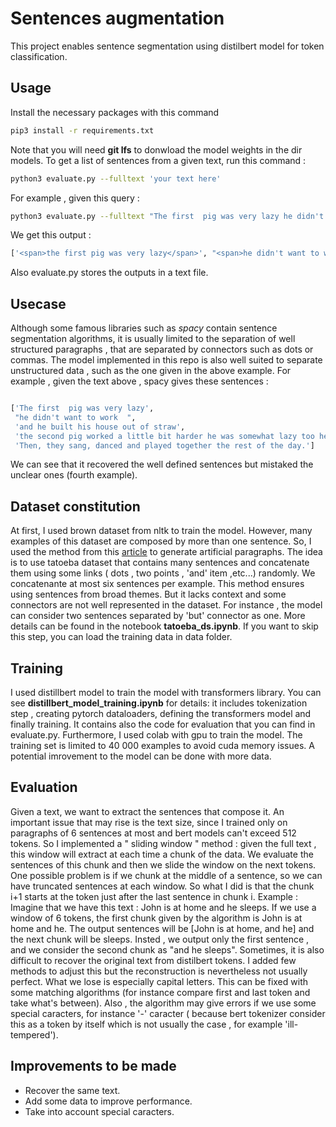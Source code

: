 # Sentences augmentation

This project enables sentence segmentation using distilbert model for token classification. 
## Usage
Install the necessary packages with this command 
```bash
pip3 install -r requirements.txt
```
Note that you will need **git lfs** to donwload the model weights in the dir models.
To get a list of sentences from a given text, run this command : 
```bash
python3 evaluate.py --fulltext 'your text here'
```
For example , given this query : 
```bash
python3 evaluate.py --fulltext "The first  pig was very lazy he didn't want to work  and he built his house out of straw the second pig worked a little bit harder he was somewhat lazy too he built his house out of sticks. Then, they sang, danced and played together the rest of the day."
```
We get this output : 
```bash
['<span>the first pig was very lazy</span>', "<span>he didn't want to work</span>", '<span>and he built his house out of straw</span>', '<span>the second pig worked a little bit harder</span>', '<span>he was somewhat lazy too</span>', '<span>he built his house out of sticks .</span>', '<span>then , they sang , danced and played together the rest of the day .</span>']
```
Also evaluate.py stores the outputs in a text file. 
## Usecase
Although some famous libraries such as *spacy* contain sentence segmentation algorithms, it is usually limited to the separation of well structured paragraphs , that are separated by connectors such as dots or commas. The model implemented in this repo is also well suited to separate unstructured data , such as the one given in the above example. 
For example , given the text above , spacy gives these sentences : 
```bash

['The first  pig was very lazy',
 "he didn't want to work  ",
 'and he built his house out of straw',
 'the second pig worked a little bit harder he was somewhat lazy too he built his house out of sticks.',
 'Then, they sang, danced and played together the rest of the day.']
 ```
 We can see that it recovered the well defined sentences but mistaked the unclear ones (fourth example).
## Dataset constitution
At first, I used brown dataset from nltk to train the model. However,  many examples of this dataset are composed by more than one sentence. So, I used the method from this [article](https://praneethbedapudi.medium.com/deepcorrection-1-sentence-segmentation-of-unpunctuated-text-a1dbc0db4e98) to generate artificial paragraphs. The idea is to use tatoeba dataset that contains many sentences and concatenate them using some links ( dots , two points , 'and' item ,etc...) randomly. We concatenante at most six sentences per example. 
This method ensures using sentences from broad themes. But it lacks context and some connectors are not well represented in the dataset. For instance , the model can consider two sentences separated by 'but' connector as one. 
More details can be found in the notebook **tatoeba_ds.ipynb**. If you want to skip this step, you can load the training data in data folder.
## Training
I used distillbert model to train the model with transformers library. You can see **distillbert_model_training.ipynb** for details: it includes tokenization step , creating pytorch dataloaders, defining the transformers model and finally training. It contains also the code for evaluation that you can find in evaluate.py. Furthermore, I used colab with gpu to train the model. The training set is limited to 40 000 examples to avoid cuda memory issues. A potential imrovement to the model can be done with more data. 
## Evaluation 
Given a text, we want to extract the sentences that compose it. An important issue that may rise is the text size, since I trained only on paragraphs of 6 sentences at most and bert models can't exceed 512 tokens. So I implemented a " sliding window " method : given the full text , this window will extract at each time a chunk of the data. We evaluate the sentences of this chunk and then we slide the window on the next tokens. One possible problem is if we chunk at the middle of a sentence, so we can have truncated sentences at each window. So what I did is that the chunk i+1 starts at the token just after the last sentence in chunk i. Example  : 
Imagine that we have this text : John is at home and he sleeps. If we use a window of 6 tokens, the first chunk given by the algorithm is John is at home and he. The output sentences will be [John is at home, and he] and the next chunk will be sleeps. Insted , we output only the first sentence , and we consider the second chunk as "and he sleeps".
Sometimes, it is also difficult to recover the original text from distilbert tokens. I added few methods to adjust this but the reconstruction is nevertheless not usually perfect. What we lose is especially capital letters. This can be fixed with some matching algorithms (for instance compare first and last token and take what's between). Also , the algorithm may give errors if we use some special caracters, for instance '-' caracter ( because bert tokenizer consider this as a token by itself which is not usually the case , for example 'ill-tempered').

## Improvements to be made
* Recover the same text. 
* Add some data to improve performance.
* Take into account special caracters.




